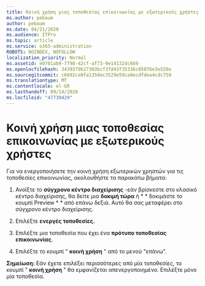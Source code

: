 ```yaml
---
title: Κοινή χρήση μιας τοποθεσίας επικοινωνίας με εξωτερικούς χρήστες
ms.author: pebaum
author: pebaum
ms.date: 04/21/2020
ms.audience: ITPro
ms.topic: article
ms.service: o365-administration
ROBOTS: NOINDEX, NOFOLLOW
localization_priority: Normal
ms.assetid: e0701ab9-7798-42cf-af73-9e14132dc669
ms.openlocfilehash: 3439379b27303bcf3fd43f35336c05876e3e526e
ms.sourcegitcommit: c6692ce0fa1358ec3529e59ca0ecdfdea4cdc759
ms.translationtype: MT
ms.contentlocale: el-GR
ms.lasthandoff: 09/14/2020
ms.locfileid: "47739429"
---
```

# <a name="share-a-communication-site-with-external-users"></a>Κοινή χρήση μιας τοποθεσίας επικοινωνίας με εξωτερικούς χρήστες

Για να ενεργοποιήσετε την κοινή χρήση εξωτερικών χρηστών για τις τοποθεσίες επικοινωνίας, ακολουθήστε τα παρακάτω βήματα: 
  
1. Ανοίξτε το **σύγχρονο κέντρο διαχείρισης** -εάν βρίσκεστε στο κλασικό κέντρο διαχείρισης, θα δείτε μια **δοκιμή τώρα** ή * * δοκιμάστε το κουμπί Preview * * από επάνω δεξιά. Αυτό θα σας μεταφέρει στο σύγχρονο κέντρο διαχείρισης. 
  
2. Επιλέξτε **ενεργές τοποθεσίες.**
  
3. Επιλέξτε μια τοποθεσία που έχει ένα **πρότυπο τοποθεσίας επικοινωνίας**. 
  
4. Επιλέξτε το κουμπί " **κοινή χρήση** " από το μενού "επάνω". 
  
 **Σημείωση:** Εάν έχετε επιλέξει περισσότερες από μία τοποθεσίες, το κουμπί " **κοινή χρήση** " θα εμφανίζεται απενεργοποιημένο. Επιλέξτε μόνο μία τοποθεσία. 
  

